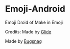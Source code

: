 # Emoji-Android
Emoji Droid of Make in Emoji

Credits:
Made by [Glide](https://github.com/bumptech/glide)

Made by [Bugsnag](https://github.com/bugsnag/bugsnag-android)

